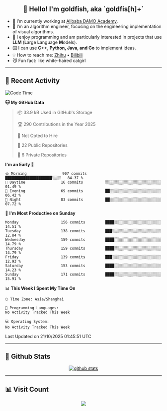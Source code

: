 
<h2 align="center">👋 Hello! I'm goldfish, aka `goldfis[h]+`</h2>

- 📍 I’m currently working at [Alibaba DAMO Academy](https://damo.alibaba.com/).  
- 🌱 I’m an algorithm engineer, focusing on the engineering implementation of visual algorithms.  
- 💬 I enjoy programming and am particularly interested in projects that use **LLM** (**L**arge **L**anguage **M**odels).   
- ⌨️ I can use **C++, Python, Java, and Go** to implement ideas.  
- 💡 How to reach me: [Zhihu](https://www.zhihu.com/people/goldfishh) • [Bilibili](https://space.bilibili.com/11349246)  
- 😼 Fun fact: like white-haired catgirl  

-------

## 🔧 Recent Activity

<!--START_SECTION:waka-->
![Code Time](http://img.shields.io/badge/Code%20Time-97%20hrs%2024%20mins-blue)

**🐱 My GitHub Data** 

> 📦 33.9 kB Used in GitHub's Storage 
 > 
> 🏆 290 Contributions in the Year 2025
 > 
> 🚫 Not Opted to Hire
 > 
> 📜 22 Public Repositories 
 > 
> 🔑 6 Private Repositories 
 > 
**I'm an Early 🐤** 

```text
🌞 Morning                907 commits         █████████████████████░░░░   84.37 % 
🌆 Daytime                16 commits          ░░░░░░░░░░░░░░░░░░░░░░░░░   01.49 % 
🌃 Evening                69 commits          ██░░░░░░░░░░░░░░░░░░░░░░░   06.42 % 
🌙 Night                  83 commits          ██░░░░░░░░░░░░░░░░░░░░░░░   07.72 % 
```
📅 **I'm Most Productive on Sunday** 

```text
Monday                   156 commits         ████░░░░░░░░░░░░░░░░░░░░░   14.51 % 
Tuesday                  138 commits         ███░░░░░░░░░░░░░░░░░░░░░░   12.84 % 
Wednesday                159 commits         ████░░░░░░░░░░░░░░░░░░░░░   14.79 % 
Thursday                 159 commits         ████░░░░░░░░░░░░░░░░░░░░░   14.79 % 
Friday                   139 commits         ███░░░░░░░░░░░░░░░░░░░░░░   12.93 % 
Saturday                 153 commits         ████░░░░░░░░░░░░░░░░░░░░░   14.23 % 
Sunday                   171 commits         ████░░░░░░░░░░░░░░░░░░░░░   15.91 % 
```


📊 **This Week I Spent My Time On** 

```text
🕑︎ Time Zone: Asia/Shanghai

💬 Programming Languages: 
No Activity Tracked This Week

💻 Operating System: 
No Activity Tracked This Week
```


 Last Updated on 21/10/2025 01:45:51 UTC
<!--END_SECTION:waka-->

-------

## 📆 Github Stats

<p align="center">
    <a href="https://github.com/anuraghazra/github-readme-stats">
      <img src="https://github-readme-stats.vercel.app/api?username=goldfishh&show_icons=true&theme=dracula" alt="github stats" />
    </a>
</p>

-------

## 📊 Visit Count

<p align="center">
  <a href="https://count.getloli.com/"><img src="https://count.getloli.com/get/@:goldfishh?theme=rule34"></a>
</p>
